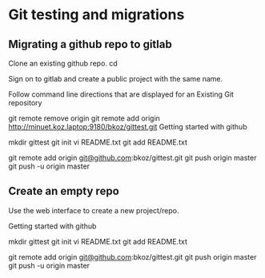 # Git testing and migrations

## Migrating a github repo to gitlab

Clone an existing github repo.
cd <my-repo>

Sign on to gitlab and create a public project with the same name.

Follow command line directions that are displayed for an Existing Git repository

git remote remove origin
git remote add origin http://minuet.koz.laptop:9180/bkoz/gittest.git
Getting started with github

mkdir gittest
git init
vi README.txt
git add README.txt

git remote add origin git@github.com:bkoz/gittest.git
git push origin master
git push -u origin master


## Create an empty repo

Use the web interface to create a new project/repo.

Getting started with github

mkdir gittest
git init
vi README.txt
git add README.txt

git remote add origin git@github.com:bkoz/gittest.git
git push origin master
git push -u origin master











